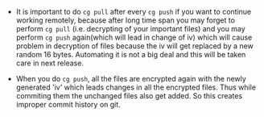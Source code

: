 - It is important to do `cg pull` after every `cg push` if you want to continue working remotely, because after long time span you may forget to perform `cg pull` (i.e. decrypting of your important files) and you may perform `cg push` again(which will lead in change of iv) which will cause problem in decryption of files because the iv will get replaced by a new random 16 bytes. Automating it is not a big deal and this will be taken care in next release.

- When you do `cg push`, all the files are encrypted again with the newly generated 'iv' which leads changes in all the encrypted files. Thus while commiting them the unchanged files also get added. So this creates improper commit history on git.
